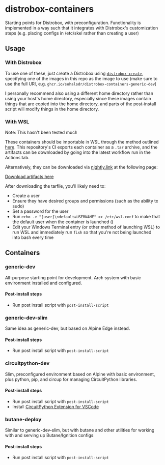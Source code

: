 # distrobox-containers
Starting points for Distrobox, with preconfiguration. Functionality is implemented in a way such that it integrates with Distrobox's customization steps (e.g. placing configs in /etc/skel rather than creating a user)

## Usage

### With Distrobox

To use one of these, just create a Distrobox using [`distrobox-create`](https://distrobox.it/usage/distrobox-create/), specifying one of the images in this repo as the image to use (make sure to use the full URI, e.g. `ghcr.io/sohalsdr/distrobox-containers-generic-dev`)

I personally recommend also using a different home directory rather than using your host's home directory, especially since these images contain things that are copied into the home directory, and parts of the post-install script will modify things in the home directory.

### With WSL

Note: This hasn't been tested much

These containers should be importable in WSL through the method outlined [here](https://learn.microsoft.com/en-us/windows/wsl/use-custom-distro#add-wsl-specific-components-like-a-default-user). This repository's CI exports each container as a `.tar` archive, and the artifacts can be downloaded by going into the latest workflow run in the Actions tab.

Alternatively, they can be downloaded via [nightly.link](https://nightly.link) at the following page:

[Download artifacts here](https://nightly.link/sohalsdr/distrobox-containers/workflows/container-ci/main?preview)

After downloading the tarfile, you'll likely need to:
- Create a user
- Ensure they have desired groups and permissions (such as the ability to sudo)
- Set a password for the user
- Run `echo -e "[user]\ndefault=USERNAME" >> /etc/wsl.conf` to make that the default user when the container is launched ()
- Edit your Windows Terminal entry (or other method of launching WSL) to run WSL and immediately run `fish` so that you're not being launched into bash every time

## Containers

### generic-dev
All-purpose starting point for development. Arch system with basic environment installed and configured.

#### Post-install steps
- Run post install script with `post-install-script`

### generic-dev-slim
Same idea as generic-dev, but based on Alpine Edge instead.

#### Post-install steps
- Run post install script with `post-install-script`

### circuitpython-dev
Slim, preconfigured environment based on Alpine with basic environment, plus python, pip, and circup for managing CircuitPython libraries.

#### Post-install steps
- Run post install script with `post-install-script`
- Install [CircuitPython Extension for VSCode](https://marketplace.visualstudio.com/items?itemName=joedevivo.vscode-circuitpython)

### butane-deploy
Similar to generic-dev-slim, but with butane and other utilities for working with and serving up Butane/Ignition configs

#### Post-install steps
- Run post install script with `post-install-script`